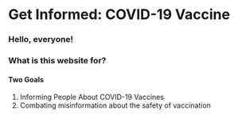 # Get Informed: COVID-19 Vaccine

### Hello, everyone!

### What is this website for?

#### Two Goals

1. Informing People About COVID-19 Vaccines
2. Combating misinformation about the safety of vaccination

